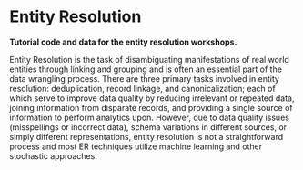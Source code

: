 # Entity Resolution
**Tutorial code and data for the entity resolution workshops.**

Entity Resolution is the task of disambiguating manifestations of real world entities through linking and grouping and is often an essential part of the data wrangling process. There are three primary tasks involved in entity resolution: deduplication, record linkage, and canonicalization; each of which serve to improve data quality by reducing irrelevant or repeated data, joining information from disparate records, and providing a single source of information to perform analytics upon. However, due to data quality issues (misspellings or incorrect data), schema variations in different sources, or simply different representations, entity resolution is not a straightforward process and most ER techniques utilize machine learning and other stochastic approaches. 
